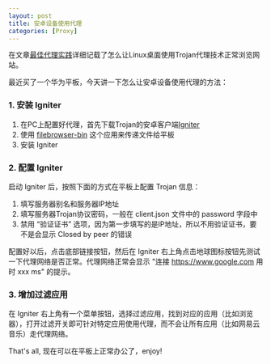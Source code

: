 ```yaml
---
layout: post
title: 安卓设备使用代理
categories: [Proxy]
---
```


在文章[最佳代理实践](https://manateelazycat.github.io/proxy/2020/03/17/best-proxy.html)详细记载了怎么让Linux桌面使用Trojan代理技术正常浏览网站。

最近买了一个华为平板，今天讲一下怎么让安卓设备使用代理的方法：

### 1. 安装 Igniter

1. 在PC上配置好代理，首先下载Trojan的安卓客户端[Igniter](https://github.com/trojan-gfw/igniter/releases)
2. 使用 [filebrowser-bin](https://github.com/filebrowser/filebrowser) 这个应用来传递文件给平板
3. 安装 Igniter


### 2. 配置 Igniter
启动 Igniter 后，按照下面的方式在平板上配置 Trojan 信息：

1. 填写服务器别名和服务器IP地址
2. 填写服务器Trojan协议密码，一般在 client.json 文件中的 password 字段中
3. 禁用 “验证证书” 选项，因为第一步填写的是IP地址，所以不用验证证书，要不是会显示 Closed by peer 的错误

配置好以后，点击底部链接按钮，然后在 Igniter 右上角点击地球图标按钮先测试一下代理网络是否正常。代理网络正常会显示 "连接 https://www.google.com 用时 xxx ms" 的提示。

### 3. 增加过滤应用

在 Igniter 右上角有一个菜单按钮，选择过滤应用，找到对应的应用（比如浏览器），打开过滤开关即可针对特定应用使用代理，而不会让所有应用（比如网易云音乐）走代理网络。

That's all, 现在可以在平板上正常办公了，enjoy!
